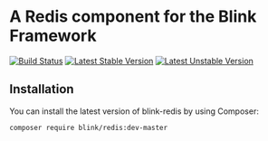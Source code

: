 # A Redis component for the Blink Framework

[![Build Status](https://travis-ci.org/rethinkphp/blink-redis.svg?branch=master)](https://travis-ci.org/rethinkphp/blink-redis)
[![Latest Stable Version](https://poser.pugx.org/blink/redis/v/stable)](https://packagist.org/packages/blink/redis)
[![Latest Unstable Version](https://poser.pugx.org/blink/redis/v/unstable)](https://packagist.org/packages/blink/redis)

## Installation 

You can install the latest version of blink-redis by using Composer:

```
composer require blink/redis:dev-master
```

